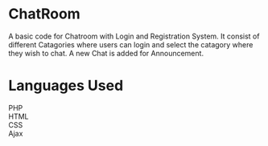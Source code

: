 # ChatRoom
A basic code for Chatroom with Login and Registration System. It consist of different Catagories where users can login and select the catagory where they wish to chat.
A new Chat is added for Announcement.

# Languages Used
PHP<br>
HTML<br>
CSS<br>
Ajax<br>
